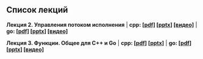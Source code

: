 ## Список лекций

**Лекция 2. Управления потоком исполнения** | **cpp: [[pdf]](./lecture_02/presentation_cpp.pdf) [[pptx]](./lecture_02/presentation_cpp.pptx) [[видео]](https://youtu.be/25bludxE-SI)** | **go: [[pdf]](./lecture_02/presentation_go.pdf) [[pptx]](./lecture_02/presentation_go.pptx) [[видео]](https://youtu.be/QVl2i6_gibE)**

**Лекция 3. Функции. Общее для С++ и Go** | **cpp: [[pdf]](./lecture_03/presentation_cpp.pdf) [[pptx]](./lecture_03/presentation_cpp.pptx)** | **go: [[pdf]](./lecture_03/presentation_go.pdf) [[pptx]](./lecture_03/presentation_go.pptx) [[видео]](https://youtu.be/nlkl_GT2CM0)**
